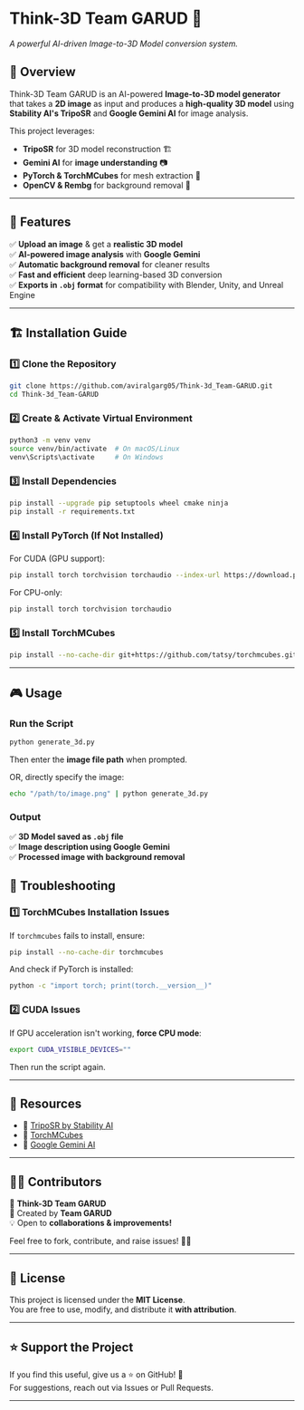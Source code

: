 # **Think-3D Team GARUD 🚀**
_A powerful AI-driven Image-to-3D Model conversion system._

## 📌 **Overview**
Think-3D Team GARUD is an AI-powered **Image-to-3D model generator** that takes a **2D image** as input and produces a **high-quality 3D model** using **Stability AI's TripoSR** and **Google Gemini AI** for image analysis.

This project leverages:
- **TripoSR** for 3D model reconstruction 🏗️
- **Gemini AI** for **image understanding** 📷
- **PyTorch & TorchMCubes** for mesh extraction 🎨
- **OpenCV & Rembg** for background removal 🚀

---

## 🚀 **Features**
✅ **Upload an image** & get a **realistic 3D model**  
✅ **AI-powered image analysis** with **Google Gemini**  
✅ **Automatic background removal** for cleaner results  
✅ **Fast and efficient** deep learning-based 3D conversion  
✅ **Exports in `.obj` format** for compatibility with Blender, Unity, and Unreal Engine  

---

## 🏗 **Installation Guide**
### **1️⃣ Clone the Repository**
```bash
git clone https://github.com/aviralgarg05/Think-3d_Team-GARUD.git
cd Think-3d_Team-GARUD
```

### **2️⃣ Create & Activate Virtual Environment**
```bash
python3 -m venv venv
source venv/bin/activate  # On macOS/Linux
venv\Scripts\activate     # On Windows
```

### **3️⃣ Install Dependencies**
```bash
pip install --upgrade pip setuptools wheel cmake ninja
pip install -r requirements.txt
```

### **4️⃣ Install PyTorch (If Not Installed)**
For CUDA (GPU support):
```bash
pip install torch torchvision torchaudio --index-url https://download.pytorch.org/whl/cu118
```
For CPU-only:
```bash
pip install torch torchvision torchaudio
```

### **5️⃣ Install TorchMCubes**
```bash
pip install --no-cache-dir git+https://github.com/tatsy/torchmcubes.git
```

---

## 🎮 **Usage**
### **Run the Script**
```bash
python generate_3d.py
```
Then enter the **image file path** when prompted.

OR, directly specify the image:
```bash
echo "/path/to/image.png" | python generate_3d.py
```

### **Output**
✅ **3D Model saved as `.obj` file**  
✅ **Image description using Google Gemini**  
✅ **Processed image with background removal**


## 🔧 **Troubleshooting**
### **1️⃣ TorchMCubes Installation Issues**
If `torchmcubes` fails to install, ensure:
```bash
pip install --no-cache-dir torchmcubes
```
And check if PyTorch is installed:
```bash
python -c "import torch; print(torch.__version__)"
```

### **2️⃣ CUDA Issues**
If GPU acceleration isn't working, **force CPU mode**:
```bash
export CUDA_VISIBLE_DEVICES=""
```
Then run the script again.

---

## 🔗 **Resources**
- 🔹 [TripoSR by Stability AI](https://github.com/Stability-AI/TripoSR)
- 🔹 [TorchMCubes](https://github.com/tatsy/torchmcubes)
- 🔹 [Google Gemini AI](https://ai.google.dev/)

---

## 👨‍💻 **Contributors**
🚀 **Think-3D Team GARUD**  
📌 Created by **Team GARUD**  
💡 Open to **collaborations & improvements!**  

Feel free to fork, contribute, and raise issues! 🎨🔥

---

## 📜 **License**
This project is licensed under the **MIT License**.  
You are free to use, modify, and distribute it **with attribution**.  

---

## ⭐ **Support the Project**
If you find this useful, give us a ⭐ on GitHub! 🚀  
For suggestions, reach out via Issues or Pull Requests.

---
